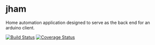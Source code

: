 jham
====

Home automation application designed to serve as the back end for an arduino client.

[![Build Status](https://travis-ci.org/jasonmfehr/jham.png?branch=master)](https://travis-ci.org/jasonmfehr/jham)
[![Coverage Status](https://coveralls.io/repos/jasonmfehr/jham/badge.png?branch=master)](https://coveralls.io/r/jasonmfehr/jham?branch=master)
